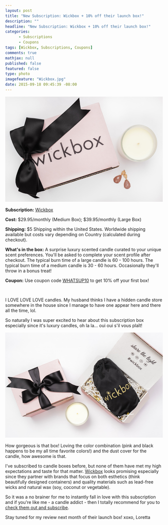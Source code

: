 ```yaml
---
layout: post
title: "New Subscription: Wickbox + 10% off their launch box!"
description: ""
headline: "New Subscription: Wickbox + 10% off their launch box!"
categories: 
      - Subscriptions
      - Coupons
tags: [Wickbox, Subscriptions, Coupons]
comments: true
mathjax: null
published: false
featured: false
type: photo
imagefeature: "Wickbox.jpg"
date: 2015-09-18 09:45:39 -08:00
---
```


<center><a href="http://www.wickbox.co" target="_blank">
<img src="/images/Wickbox.jpg" border="0" style="border:none;max-width:100%;" alt="Wickbox" />
</a></center>

<p><b>Subscription:</b> <a href="http://www.wickbox.co" target="_blank">Wickbox</a></p>
<p><b>Cost:</b> $29.95/monthly (Medium Box); $39.95/monthly (Large Box)</p>
<p><b>Shipping:</b> $5 Shipping within the United States. Worldwide shipping available but costs vary depending on Country (calculated during checkout).</p>
<p><b>What's in the box:</b> A surprise luxury scented candle curated to your unique scent preferences. You'll be asked to complete your scent profile after checkout.  The typical burn time of a large candle is 60 - 100 hours. The typical burn time of a medium candle is 30 - 60 hours. Occasionally they'll throw in a bonus treat!</p>
<p><b>Coupon:</b> Use coupon code <a href="http://www.wickbox.co" target="_blank">WHATSUP10</a> to get 10% off your first box!</p> 

<br>

<p>I LOVE LOVE LOVE candles. My husband thinks I have a hidden candle store somewhere in the house since I manage to have one appear here and there all the time, lol.</p>

<p>So naturally I was super excited to hear about this subscription box especially since it's luxury candles, oh la la... oui oui s'il vous plaît!</p>

<center><a href="http://www.wickbox.co" target="_blank">
<img src="/images/Wickbox2.jpg" border="0" style="border:none;max-width:100%;" alt="Wickbox" />
</a></center>

<p>How gorgeous is that box! Loving the color combination (pink and black happens to be my all time favorite colors!) and the dust cover for the candle, how awesome is that.</p>

<p>I've subscribed to candle boxes before, but none of them have met my high expectations and taste for that matter. <a href="www.wickbox.co" target="_blank">Wickbox</a> looks promising especially since they partner with brands that focus on both esthetics (think beautifully designed containers) and quality materials such as lead-free wicks and natural wax (soy, coconut or vegetable).</p>

<p>So it was a no brainer for me to instantly fall in love with this subscription and if you're like me - a candle addict - then I totally recommend for you to <a href="www.wickbox.co" target="_blank">check them out and subscribe</a>.</p>

<p>Stay tuned for my review next month of their launch box!  xoxo, Loretta</p>
